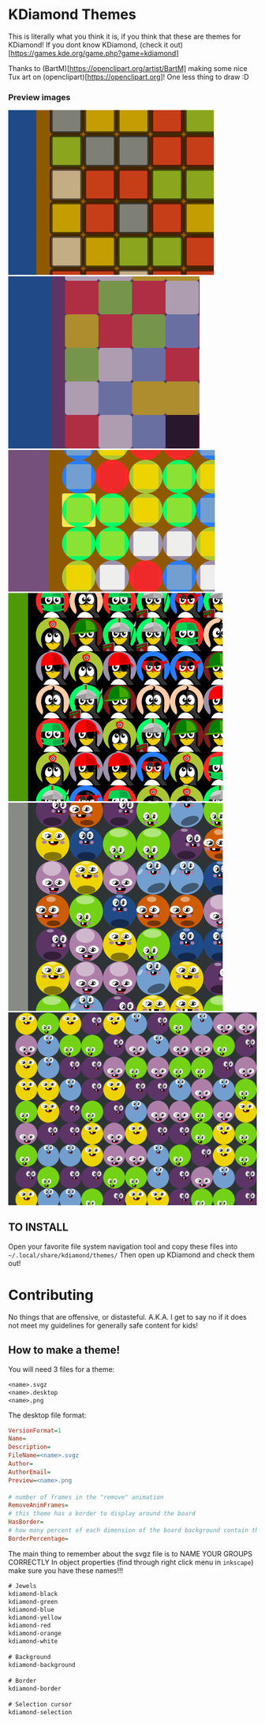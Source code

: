 # KDiamond Themes

This is literally what you think it is, if you think that these are themes for KDiamond!
If you dont know KDiamond, (check it out)[https://games.kde.org/game.php?game=kdiamond]

Thanks to (BartM)[https://openclipart.org/artist/BartM] making some nice Tux art on (openclipart)[https://openclipart.org]!  One less thing to draw :D

### Preview images
![Alt text](rubix.png?raw=true "Rubix Cubix")
![Alt text](blocks.png?raw=true "Blocks")
![Alt text](blocks_circles.png?raw=true "Blocks and Circles")
![Alt text](tux_tiles.png?raw=true "Tux Tiles")
![Alt text](cute_bubbles.png?raw=true "Cute Bubbles")
![Alt text](flat_bubbles.png?raw=true "Flat Bubbles")

## TO INSTALL

Open your favorite file system navigation tool and copy these files into `~/.local/share/kdiamond/themes/`
Then open up KDiamond and check them out!


# Contributing

No things that are offensive, or distasteful.  A.K.A. I get to say no if it does not meet my guidelines for generally safe content for kids!


## How to make a theme!

You will need 3 files for a theme:


```
<name>.svgz
<name>.desktop
<name>.png
```


The desktop file format:


```ini
VersionFormat=1
Name=
Description=
FileName=<name>.svgz
Author=
AuthorEmail=
Preview=<name>.png

# number of frames in the "remove" animation
RemoveAnimFrames=
# this theme has a border to display around the board
HasBorder=
# how many percent of each dimension of the board background contain the border graphics (0.05 means: the upper 5%, the lower 5%, the left 5%, and the right 5% of the board background are the border)
BorderPercentage=
```

The main thing to remember about the svgz file is to NAME YOUR GROUPS CORRECTLY
In object properties (find through right click menu in `inkscape`) make sure you have these names!!!



```
# Jewels
kdiamond-black
kdiamond-green
kdiamond-blue
kdiamond-yellow
kdiamond-red
kdiamond-orange
kdiamond-white

# Background
kdiamond-background

# Border
kdiamond-border

# Selection cursor
kdiamond-selection
```


